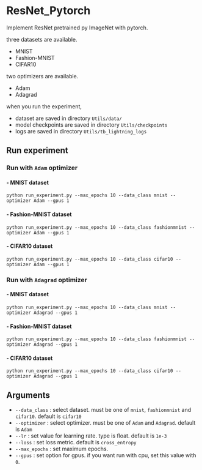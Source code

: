 # ResNet_Pytorch

Implement ResNet pretrained py ImageNet with pytorch.

three datasets are available.
- MNIST
- Fashion-MNIST
- CIFAR10

two optimizers are available.
- Adam
- Adagrad

when you run the experiment, 
- dataset are saved in directory `Utils/data/`
- model checkpoints are saved in directory `Utils/checkpoints`
- logs are saved in directory `Utils/tb_lightning_logs`

## Run experiment

### Run with `Adam` optimizer

#### - MNIST dataset

~~~
python run_experiment.py --max_epochs 10 --data_class mnist --optimizer Adam --gpus 1
~~~

#### - Fashion-MNIST dataset

~~~
python run_experiment.py --max_epochs 10 --data_class fashionmnist --optimizer Adam --gpus 1
~~~

#### - CIFAR10 dataset

~~~
python run_experiment.py --max_epochs 10 --data_class cifar10 --optimizer Adam --gpus 1
~~~

### Run with `Adagrad` optimizer

#### - MNIST dataset

~~~
python run_experiment.py --max_epochs 10 --data_class mnist --optimizer Adagrad --gpus 1
~~~

#### - Fashion-MNIST dataset

~~~
python run_experiment.py --max_epochs 10 --data_class fashionmnist --optimizer Adagrad --gpus 1
~~~

#### - CIFAR10 dataset

~~~
python run_experiment.py --max_epochs 10 --data_class cifar10 --optimizer Adagrad --gpus 1
~~~

## Arguments

- `--data_class` : select dataset. must be one of `mnist`, `fashionmnist` and `cifar10`. default is `cifar10`
- `--optimizer` : select optimizer. must be one of `Adam` and `Adagrad`. default is `Adam`
- `--lr` : set value for learning rate. type is float. default is `1e-3`
- `--loss` : set loss metric. default is `cross_entropy`
- `--max_epochs` : set maximum epochs.
- `--gpus` : set option for gpus. if you want run with cpu, set this value with `0`.

